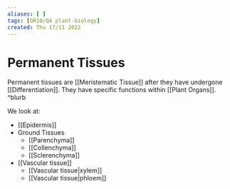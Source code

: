 ```yaml
---
aliases: [ ]
tags: [GR10/Q4 plant-biology]
created: Thu 17/11 2022
---
```

# Permanent Tissues
Permanent tissues are [[Meristematic Tissue]] after they have undergone [[Differentiation]]. They have specific functions within [[Plant Organs]]. ^blurb

We look at:
-  [[Epidermis]]
- Ground Tissues
	-  [[Parenchyma]]
	-  [[Collenchyma]]
	-  [[Sclerenchyma]]
-  [[Vascular tissue]]
	-  [[Vascular tissue|xylem]]
	-  [[Vascular tissue|phloem]]